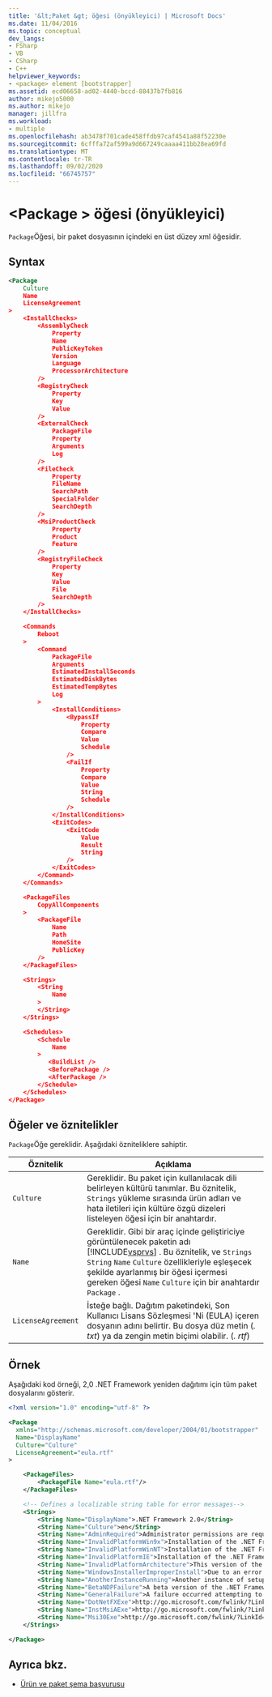 ```yaml
---
title: '&lt;Paket &gt; öğesi (önyükleyici) | Microsoft Docs'
ms.date: 11/04/2016
ms.topic: conceptual
dev_langs:
- FSharp
- VB
- CSharp
- C++
helpviewer_keywords:
- <package> element [bootstrapper]
ms.assetid: ecd06658-ad02-4440-bccd-88437b7fb816
author: mikejo5000
ms.author: mikejo
manager: jillfra
ms.workload:
- multiple
ms.openlocfilehash: ab3478f701cade458ffdb97caf4541a88f52230e
ms.sourcegitcommit: 6cfffa72af599a9d667249caaaa411bb28ea69fd
ms.translationtype: MT
ms.contentlocale: tr-TR
ms.lasthandoff: 09/02/2020
ms.locfileid: "66745757"
---
```

# <a name="ltpackagegt-element-bootstrapper"></a>&lt;Package &gt; öğesi (önyükleyici)
`Package`Öğesi, bir paket dosyasının içindeki en üst düzey xml öğesidir.

## <a name="syntax"></a>Syntax

```xml
<Package
    Culture
    Name
    LicenseAgreement
>
    <InstallChecks>
        <AssemblyCheck
            Property
            Name
            PublicKeyToken
            Version
            Language
            ProcessorArchitecture
        />
        <RegistryCheck
            Property
            Key
            Value
        />
        <ExternalCheck
            PackageFile
            Property
            Arguments
            Log
        />
        <FileCheck
            Property
            FileName
            SearchPath
            SpecialFolder
            SearchDepth
        />
        <MsiProductCheck
            Property
            Product
            Feature
        />
        <RegistryFileCheck
            Property
            Key
            Value
            File
            SearchDepth
        />
    </InstallChecks>

    <Commands
        Reboot
    >
        <Command
            PackageFile
            Arguments
            EstimatedInstallSeconds
            EstimatedDiskBytes
            EstimatedTempBytes
            Log
        >
            <InstallConditions>
                <BypassIf
                    Property
                    Compare
                    Value
                    Schedule
                />
                <FailIf
                    Property
                    Compare
                    Value
                    String
                    Schedule
                />
            </InstallConditions>
            <ExitCodes>
                <ExitCode
                    Value
                    Result
                    String
                />
            </ExitCodes>
        </Command>
    </Commands>

    <PackageFiles
        CopyAllComponents
    >
        <PackageFile
            Name
            Path
            HomeSite
            PublicKey
        />
    </PackageFiles>

    <Strings>
        <String
            Name
        >
        </String>
    </Strings>

    <Schedules>
        <Schedule
            Name
        >
           <BuildList />
           <BeforePackage />
           <AfterPackage />
        </Schedule>
    </Schedules>
</Package>
```

## <a name="elements-and-attributes"></a>Öğeler ve öznitelikler
 `Package`Öğe gereklidir. Aşağıdaki özniteliklere sahiptir.

| Öznitelik | Açıklama |
|--------------------| - |
| `Culture` | Gereklidir. Bu paket için kullanılacak dili belirleyen kültürü tanımlar. Bu öznitelik, `Strings` yükleme sırasında ürün adları ve hata iletileri için kültüre özgü dizeleri listeleyen öğesi için bir anahtardır. |
| `Name` | Gereklidir. Gibi bir araç içinde geliştiriciye görüntülenecek paketin adı [!INCLUDE[vsprvs](../code-quality/includes/vsprvs_md.md)] . Bu öznitelik, ve `Strings` `String` `Name` `Culture` özellikleriyle eşleşecek şekilde ayarlanmış bir öğesi içermesi gereken öğesi `Name` `Culture` için bir anahtardır `Package` . |
| `LicenseAgreement` | İsteğe bağlı. Dağıtım paketindeki, Son Kullanıcı Lisans Sözleşmesi 'Ni (EULA) içeren dosyanın adını belirtir.  Bu dosya düz metin (*. txt*) ya da zengin metin biçimi olabilir. (*. rtf*) |

## <a name="example"></a>Örnek
 Aşağıdaki kod örneği, 2,0 .NET Framework yeniden dağıtımı için tüm paket dosyalarını gösterir.

```xml
<?xml version="1.0" encoding="utf-8" ?>

<Package
  xmlns="http://schemas.microsoft.com/developer/2004/01/bootstrapper"
  Name="DisplayName"
  Culture="Culture"
  LicenseAgreement="eula.rtf"
>

    <PackageFiles>
        <PackageFile Name="eula.rtf"/>
    </PackageFiles>

    <!-- Defines a localizable string table for error messages-->
    <Strings>
        <String Name="DisplayName">.NET Framework 2.0</String>
        <String Name="Culture">en</String>
        <String Name="AdminRequired">Administrator permissions are required to install the .NET Framework 2.0. Contact your administrator.</String>
        <String Name="InvalidPlatformWin9x">Installation of the .NET Framework 2.0 is not supported on Windows 95. Contact your application vendor.</String>
        <String Name="InvalidPlatformWinNT">Installation of the .NET Framework 2.0 is not supported on Windows NT 4.0. Contact your application vendor.</String>
        <String Name="InvalidPlatformIE">Installation of the .NET Framework 2.0 requires Internet Explorer 5.01 or greater. Contact your application vendor.</String>
        <String Name="InvalidPlatformArchitecture">This version of the .NET Framework 2.0 is not supported on a 64-bit operating system. Contact your application vendor.</String>
        <String Name="WindowsInstallerImproperInstall">Due to an error with Windows Installer, the installation of the .NET Framework 2.0 cannot proceed.</String>
        <String Name="AnotherInstanceRunning">Another instance of setup is already running. The running instance must complete before this setup can proceed.</String>
        <String Name="BetaNDPFailure">A beta version of the .NET Framework was detected on the computer. Uninstall any previous beta versions of .NET Framework before continuing.</String>
        <String Name="GeneralFailure">A failure occurred attempting to install the .NET Framework 2.0.</String>
        <String Name="DotNetFXExe">http://go.microsoft.com/fwlink/?LinkId=37283</String>
        <String Name="InstMsiAExe">http://go.microsoft.com/fwlink/?LinkId=37285</String>
        <String Name="Msi30Exe">http://go.microsoft.com/fwlink/?LinkId=37287</String>
    </Strings>

</Package>
```

## <a name="see-also"></a>Ayrıca bkz.
- [Ürün ve paket şema başvurusu](../deployment/product-and-package-schema-reference.md)